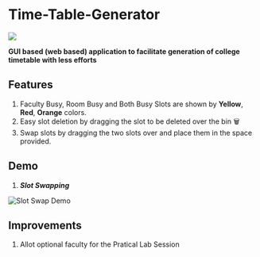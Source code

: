# Time-Table-Generator
![](https://lh3.googleusercontent.com/mgl-KJ9Ao-NwuvNhbWMRFRwpeGh7ApL26MpsVQ2dCqWF2NH2DyDuanX1uyyUYYG6RMfhdQ)

**GUI based (web based) application to facilitate generation of college timetable with less efforts**

## Features

1. Faculty Busy, Room Busy and Both Busy Slots are shown by **Yellow**, **Red**, **Orange** colors.
2. Easy slot deletion by dragging the slot to be deleted over the bin 🗑️
3. Swap slots by dragging the two slots over and place them in the space provided.

## Demo

1. **_Slot Swapping_**

![Slot Swap Demo](swap_slot.gif)

## Improvements

1. Allot optional faculty for the Pratical Lab Session
